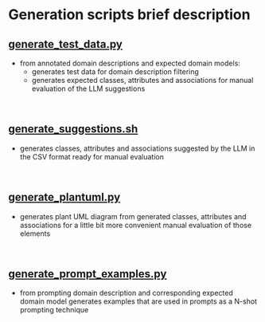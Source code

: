 # Generation scripts brief description

## [generate_test_data.py](generate_test_data.py)
- from annotated domain descriptions and expected domain models:
    - generates test data for domain description filtering
    - generates expected classes, attributes and associations for manual evaluation of the LLM suggestions

<br/>

## [generate_suggestions.sh](generate_suggestions.sh)
- generates classes, attributes and associations suggested by the LLM in the CSV format ready for manual evaluation

<br/>

## [generate_plantuml.py](generate_plantuml.py)
- generates plant UML diagram from generated classes, attributes and associations for a little bit more convenient manual evaluation of those elements

<br/>

## [generate_prompt_examples.py](generate_prompt_examples.py)
- from prompting domain description and corresponding expected domain model generates examples that are used in prompts as a N-shot prompting technique
